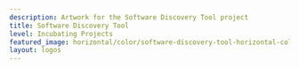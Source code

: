 ```yaml
---
description: Artwork for the Software Discovery Tool project
title: Software Discovery Tool 
level: Incubating Projects
featured_image: horizontal/color/software-discovery-tool-horizontal-color.svg
layout: logos
---
```

